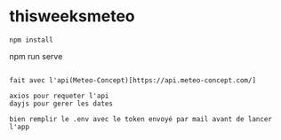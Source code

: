 # thisweeksmeteo

```
npm install
```

npm run serve

```

fait avec l'api(Meteo-Concept)[https://api.meteo-concept.com/]

axios pour requeter l'api
dayjs pour gerer les dates

bien remplir le .env avec le token envoyé par mail avant de lancer l'app

```

